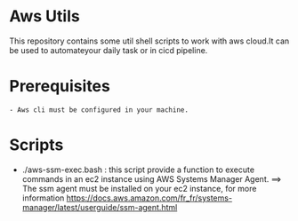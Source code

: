 # Aws Utils

This repository contains some util shell scripts to work with aws cloud.It can be used to automateyour daily task or in cicd pipeline.

# Prerequisites
    - Aws cli must be configured in your machine.

# Scripts

- ./aws-ssm-exec.bash : this script provide a function to execute commands in an ec2 instance using AWS Systems Manager Agent.
==> The ssm agent must be installed on your ec2 instance, for more information https://docs.aws.amazon.com/fr_fr/systems-manager/latest/userguide/ssm-agent.html

